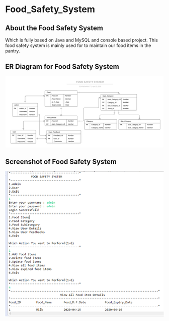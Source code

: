 # Food_Safety_System

## About the Food Safety System
Which is fully based on Java and MySQL and console based project. This food safety system is mainly used for to maintain
our food items in the pantry.

## ER Diagram for Food Safety System
![ERDiagram](doc/erdiagram.jpeg)

## Screenshot of Food Safety System
![FSS](doc/foodsafetysystem.png)
